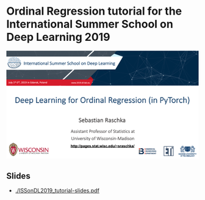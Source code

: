# Ordinal Regression tutorial for the International Summer School on Deep Learning 2019



![](img.png)



## Slides

- [./ISSonDL2019_tutorial-slides.pdf](ISSonDL2019_tutorial-slides.pdf)